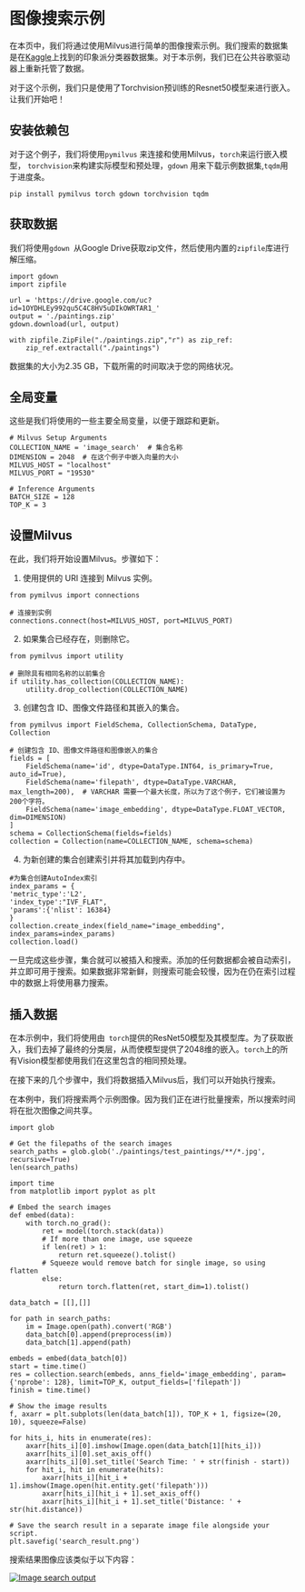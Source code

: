 图像搜索示例
===


在本页中，我们将通过使用Milvus进行简单的图像搜索示例。我们搜索的数据集是在[Kaggle](https://www.kaggle.com/datasets/delayedkarma/impressionist-classifier-data)上找到的印象派分类器数据集。对于本示例，我们已在公共谷歌驱动器上重新托管了数据。

对于这个示例，我们只是使用了Torchvision预训练的Resnet50模型来进行嵌入。让我们开始吧！

安装依赖包
-----------

对于这个例子，我们将使用`pymilvus` 来连接和使用Milvus，`torch`来运行嵌入模型， `torchvision`来构建实际模型和预处理，`gdown` 用来下载示例数据集,`tqdm`用于进度条。

```
pip install pymilvus torch gdown torchvision tqdm
```

获取数据
------

我们将使用`gdown `从Google Drive获取zip文件，然后使用内置的`zipfile`库进行解压缩。

```
import gdown
import zipfile

url = 'https://drive.google.com/uc?id=1OYDHLEy992qu5C4C8HV5uDIkOWRTAR1_'
output = './paintings.zip'
gdown.download(url, output)

with zipfile.ZipFile("./paintings.zip","r") as zip_ref:
    zip_ref.extractall("./paintings")
```

数据集的大小为2.35 GB，下载所需的时间取决于您的网络状况。

全局变量
------

这些是我们将使用的一些主要全局变量，以便于跟踪和更新。

```
# Milvus Setup Arguments
COLLECTION_NAME = 'image_search'  # 集合名称
DIMENSION = 2048  # 在这个例子中嵌入向量的大小
MILVUS_HOST = "localhost"
MILVUS_PORT = "19530"

# Inference Arguments
BATCH_SIZE = 128
TOP_K = 3
```

设置Milvus
---------

在此，我们将开始设置Milvus。步骤如下：

1. 使用提供的 URI 连接到 Milvus 实例。

```
from pymilvus import connections

# 连接到实例
connections.connect(host=MILVUS_HOST, port=MILVUS_PORT)
```

2. 如果集合已经存在，则删除它。

```
from pymilvus import utility

# 删除具有相同名称的以前集合
if utility.has_collection(COLLECTION_NAME):
    utility.drop_collection(COLLECTION_NAME)
```

3. 创建包含 ID、图像文件路径和其嵌入的集合。

```
from pymilvus import FieldSchema, CollectionSchema, DataType, Collection

# 创建包含 ID、图像文件路径和图像嵌入的集合
fields = [
    FieldSchema(name='id', dtype=DataType.INT64, is_primary=True, auto_id=True),
    FieldSchema(name='filepath', dtype=DataType.VARCHAR, max_length=200),  # VARCHAR 需要一个最大长度，所以为了这个例子，它们被设置为200个字符。
    FieldSchema(name='image_embedding', dtype=DataType.FLOAT_VECTOR, dim=DIMENSION)
]
schema = CollectionSchema(fields=fields)
collection = Collection(name=COLLECTION_NAME, schema=schema)
```

4. 为新创建的集合创建索引并将其加载到内存中。

```
#为集合创建AutoIndex索引
index_params = {
'metric_type':'L2',
'index_type':"IVF_FLAT",
'params':{'nlist': 16384}
}
collection.create_index(field_name="image_embedding", index_params=index_params)
collection.load()
```

一旦完成这些步骤，集合就可以被插入和搜索。添加的任何数据都会被自动索引，并立即可用于搜索。如果数据非常新鲜，则搜索可能会较慢，因为在仍在索引过程中的数据上将使用暴力搜索。

插入数据
------

在本示例中，我们将使用由` torch`提供的ResNet50模型及其模型库。为了获取嵌入，我们去掉了最终的分类层，从而使模型提供了2048维的嵌入。`torch`上的所有Vision模型都使用我们在这里包含的相同预处理。

在接下来的几个步骤中，我们将数据插入Milvus后，我们可以开始执行搜索。

在本例中，我们将搜索两个示例图像。因为我们正在进行批量搜索，所以搜索时间将在批次图像之间共享。

```
import glob

# Get the filepaths of the search images
search_paths = glob.glob('./paintings/test_paintings/**/*.jpg', recursive=True)
len(search_paths)

```

```
import time
from matplotlib import pyplot as plt

# Embed the search images
def embed(data):
    with torch.no_grad():
        ret = model(torch.stack(data))
        # If more than one image, use squeeze
        if len(ret) > 1:
            return ret.squeeze().tolist()
        # Squeeze would remove batch for single image, so using flatten
        else:
            return torch.flatten(ret, start_dim=1).tolist()

data_batch = [[],[]]

for path in search_paths:
    im = Image.open(path).convert('RGB')
    data_batch[0].append(preprocess(im))
    data_batch[1].append(path)

embeds = embed(data_batch[0])
start = time.time()
res = collection.search(embeds, anns_field='image_embedding', param={'nprobe': 128}, limit=TOP_K, output_fields=['filepath'])
finish = time.time()

```

```
# Show the image results
f, axarr = plt.subplots(len(data_batch[1]), TOP_K + 1, figsize=(20, 10), squeeze=False)

for hits_i, hits in enumerate(res):
    axarr[hits_i][0].imshow(Image.open(data_batch[1][hits_i]))
    axarr[hits_i][0].set_axis_off()
    axarr[hits_i][0].set_title('Search Time: ' + str(finish - start))
    for hit_i, hit in enumerate(hits):
        axarr[hits_i][hit_i + 1].imshow(Image.open(hit.entity.get('filepath')))
        axarr[hits_i][hit_i + 1].set_axis_off()
        axarr[hits_i][hit_i + 1].set_title('Distance: ' + str(hit.distance))

# Save the search result in a separate image file alongside your script.
plt.savefig('search_result.png')

```

搜索结果图像应该类似于以下内容：

[![Image search output](https://milvus.io/static/1b606d7de974d69991798344b86965db/1263b/integrate_with_pytorch.png "Image search output")](https://milvus.io/static/1b606d7de974d69991798344b86965db/958fa/integrate_with_pytorch.png)

